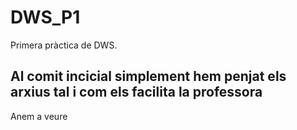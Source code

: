 # DWS_P1

Primera pràctica de DWS.

## Al comit incicial simplement hem penjat els arxius tal i com els facilita la professora

Anem a veure
